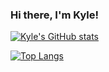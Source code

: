 ### Hi there, I'm Kyle!

[![Kyle's GitHub stats](https://github-readme-stats.vercel.app/api?username=Phytolizer&theme=gruvbox)](https://github.com/anuraghazra/github-readme-stats)

[![Top Langs](https://github-readme-stats.vercel.app/api/top-langs/?username=Phytolizer&theme=gruvbox)](https://github.com/anuraghazra/github-readme-stats)

